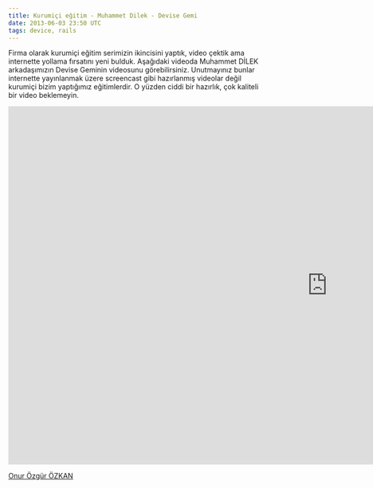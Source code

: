 ```yaml
---
title: Kurumiçi eğitim - Muhammet Dilek - Devise Gemi
date: 2013-06-03 23:50 UTC
tags: device, rails
---
```


Firma olarak kurumiçi eğitim serimizin ikincisini yaptık, video çektik ama internette yollama fırsatını yeni bulduk. Aşağıdaki videoda Muhammet DİLEK arkadaşımızın Devise Geminin videosunu görebilirsiniz. Unutmayınız bunlar internette yayınlanmak üzere screencast gibi hazırlanmış videolar değil kurumiçi bizim yaptığımız eğitimlerdir. O yüzden ciddi bir hazırlık, çok kaliteli bir video beklemeyin.

<iframe width="1280" height="720" src="https://www.youtube.com/embed/rZVo5V5NNZY" frameborder="0" allowfullscreen></iframe>

[Onur Özgür ÖZKAN](http://twitter.com/onurozgurozkan)

